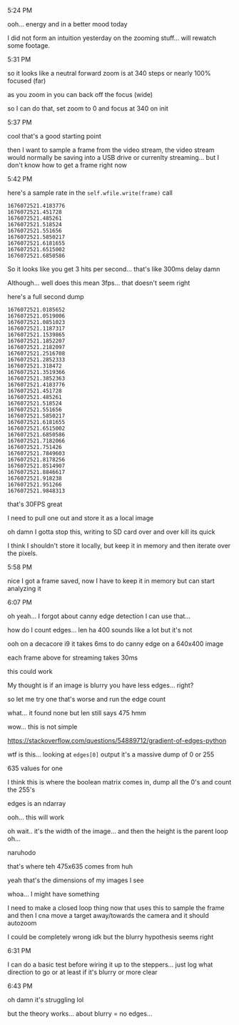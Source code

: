 5:24 PM

ooh... energy and in a better mood today

I did not form an intuition yesterday on the zooming stuff... will rewatch some footage.

5:31 PM

so it looks like a neutral forward zoom is at 340 steps or nearly 100% focused (far)

as you zoom in you can back off the focus (wide)

so I can do that, set zoom to 0 and focus at 340 on init

5:37 PM

cool that's a good starting point

then I want to sample a frame from the video stream, the video stream would normally be saving into a USB drive or currenlty streaming... but I don't know how to get a frame right now

5:42 PM

here's a sample rate in the `self.wfile.write(frame)` call

```
1676072521.4183776
1676072521.451728
1676072521.485261
1676072521.518524
1676072521.551656
1676072521.5850217
1676072521.6181655
1676072521.6515002
1676072521.6850586
```

So it looks like you get 3 hits per second... that's like 300ms delay damn

Although... well does this mean 3fps... that doesn't seem right

here's a full second dump

```
1676072521.0185652
1676072521.0519006
1676072521.0851023
1676072521.1187317
1676072521.1539865
1676072521.1852207
1676072521.2182097
1676072521.2516708
1676072521.2852333
1676072521.318472
1676072521.3519366
1676072521.3852363
1676072521.4183776
1676072521.451728
1676072521.485261
1676072521.518524
1676072521.551656
1676072521.5850217
1676072521.6181655
1676072521.6515002
1676072521.6850586
1676072521.7182066
1676072521.751426
1676072521.7849603
1676072521.8178256
1676072521.8514907
1676072521.8846617
1676072521.918238
1676072521.951266
1676072521.9848313
```

that's 30FPS great

I need to pull one out and store it as a local image

oh damn I gotta stop this, writing to SD card over and over kill its quick

I think I shouldn't store it locally, but keep it in memory and then iterate over the pixels.

5:58 PM

nice I got a frame saved, now I have to keep it in memory but can start analyzing it

6:07 PM

oh yeah... I forgot about canny edge detection I can use that...

how do I count edges... len ha 400 sounds like a lot but it's not

ooh on a decacore i9 it takes 6ms to do canny edge on a 640x400 image

each frame above for streaming takes 30ms

this could work

My thought is if an image is blurry you have less edges... right?

so let me try one that's worse and run the edge count

what... it found none but len still says 475 hmm

wow... this is not simple

https://stackoverflow.com/questions/54889712/gradient-of-edges-python

wtf is this... looking at `edges[0]` output it's a massive dump of 0 or 255

635 values for one

I think this is where the boolean matrix comes in, dump all the 0's and count the 255's

edges is an ndarray

ooh... this will work

oh wait.. it's the width of the image... and then the height is the parent loop oh...

naruhodo

that's where teh 475x635 comes from huh

yeah that's the dimensions of my images I see

whoa... I might have something

I need to make a closed loop thing now that uses this to sample the frame and then I cna move a target away/towards the camera and it should autozoom

I could be completely wrong idk but the blurry hypothesis seems right

6:31 PM

I can do a basic test before wiring it up to the steppers... just log what direction to go or at least if it's blurry or more clear

6:43 PM

oh damn it's struggling lol

but the theory works... about blurry = no edges...

